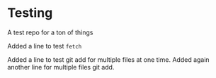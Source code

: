 # Testing
A test repo for a ton of things

Added a line to test `fetch`

Added a line to test git add for multiple files at one time.
Added again another line for multiple files git add.
